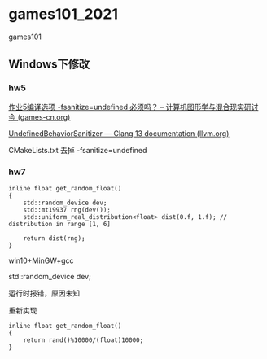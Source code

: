 # games101_2021
games101





## Windows下修改

### hw5

[作业5编译选项 -fsanitize=undefined 必须吗？ – 计算机图形学与混合现实研讨会 (games-cn.org)](http://games-cn.org/forums/topic/作业5编译选项-fsanitizeundefined-必须吗？/)

[UndefinedBehaviorSanitizer — Clang 13 documentation (llvm.org)](https://clang.llvm.org/docs/UndefinedBehaviorSanitizer.html)

CMakeLists.txt 去掉 -fsanitize=undefined



### hw7

```
inline float get_random_float()
{
    std::random_device dev;
    std::mt19937 rng(dev());
    std::uniform_real_distribution<float> dist(0.f, 1.f); // distribution in range [1, 6]

    return dist(rng);
}
```

win10+MinGW+gcc 

std::random_device dev;

运行时报错，原因未知

重新实现

```
inline float get_random_float()
{
    return rand()%10000/(float)10000;
}
```

